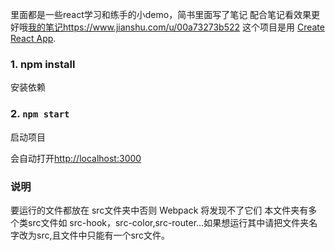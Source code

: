 里面都是一些react学习和练手的小demo，简书里面写了笔记
配合笔记看效果更好哦[我的笔记](https://www.jianshu.com/u/00a73273b522)https://www.jianshu.com/u/00a73273b522
这个项目是用 [Create React App](https://github.com/facebook/create-react-app).


### 1. npm install
安装依赖

### 2. `npm start`
启动项目

会自动打开[http://localhost:3000](http://localhost:3000) 

### 说明
要运行的文件都放在 src文件夹中否则 Webpack 将发现不了它们
本文件夹有多个类src文件如 src-hook，src-color,src-router...如果想运行其中请把文件夹名字改为src,且文件中只能有一个src文件。
